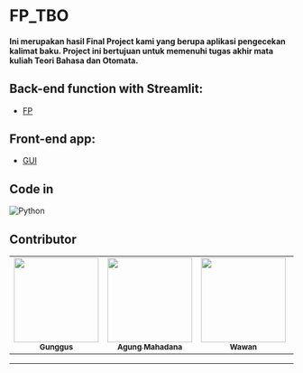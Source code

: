# FP_TBO

#### Ini merupakan hasil Final Project kami yang berupa aplikasi pengecekan kalimat baku. Project ini bertujuan untuk memenuhi tugas akhir mata kuliah Teori Bahasa dan Otomata.

## Back-end function with Streamlit:

- [FP](FP.py)

## Front-end app:

- [GUI](GUI.py)

## Code in

![Python](https://img.shields.io/badge/Python-FFD43B?style=for-the-badge&logo=python&logoColor=blue)

## Contributor

<table align="center">
  <tr>
    <td align="center"><a href="https://github.com/BangAjus"><img src="https://avatars.githubusercontent.com/u/72916363?v=4" width="150px;" alt=""/><br><sub><b>Gunggus</b></sub></td>
    <td align="center"><a href="https://github.com/agungmahadana"><img src="https://avatars.githubusercontent.com/u/100138244?v=4" width="150px;" alt=""/><br><sub><b>Agung Mahadana</b></sub></td>
    <td align="center"><a href="https://github.com/Wawan-092"><img src="https://avatars.githubusercontent.com/u/107167667?v=4" width="150px;" alt=""/><br><sub><b>Wawan</b></sub></td>
    <td align="center"><a href="https://github.com/Gungfrady"><img src="https://avatars.githubusercontent.com/u/107132486?v=4" width="150px;" alt=""/><br><sub><b>Gung Frady</b></sub></td>
    <td align="center"><a href="https://github.com/RaindraP"><img src="https://avatars.githubusercontent.com/u/94416844?v=4" width="150px;" alt=""/><br><sub><b>Raindra Pramathana</b></sub></td>
  </tr>
</table>

<hr>
